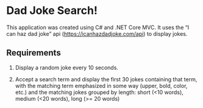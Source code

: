 # Dad Joke Search!

This application was created using C# and .NET Core MVC. It uses the “I can haz dad joke” api (https://icanhazdadjoke.com/api) to display jokes. 

## Requirements
1. Display a random joke every 10 seconds.

2. Accept a search term and display the first 30 jokes containing that term, with the matching term emphasized in some way (upper, bold, color, etc.) and the matching jokes grouped by length: short (<10 words), medium (<20 words), long (>= 20 words)
